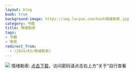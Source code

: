 ```yaml
---
layout: blog
book: true
background-image: https://img.locyoo.com/book情绪勒索.jpg
category: 书籍
title: 情绪勒索
tags:
- 书籍
- 情感
redirect_from:
  - /2024/03/情绪勒索/
---
```

![](https://img.locyoo.com/book情绪勒索.jpg)
情绪勒索: <a name = "ref1" href="https://url18.ctfile.com/f/50983618-1449297886-7de6d5?p=3619">点击下载</a>，访问密码请点击右上方“关于”自行查看